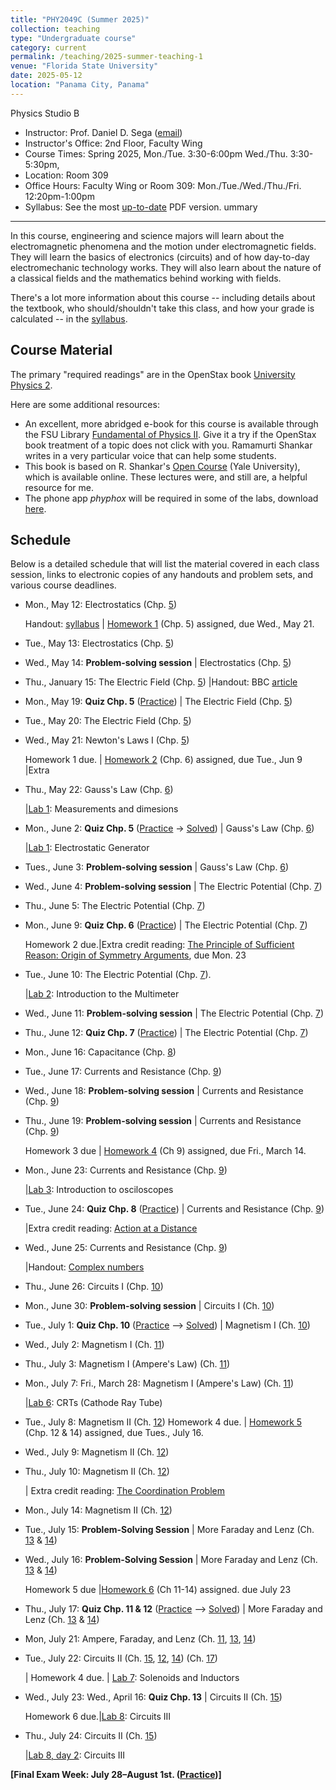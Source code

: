 ```yaml
---
title: "PHY2049C (Summer 2025)"
collection: teaching
type: "Undergraduate course"
category: current
permalink: /teaching/2025-summer-teaching-1
venue: "Florida State University"
date: 2025-05-12
location: "Panama City, Panama"
---
```

Physics Studio B

* Instructor:	Prof. Daniel D. Sega ([email](mailto:dsega@fsu.edu))
* Instructor's Office: 2nd Floor, Faculty Wing	
* Course Times: Spring 2025, Mon./Tue. 3:30-6:00pm Wed./Thu. 3:30-5:30pm,
* Location:	Room 309
* Office Hours:	Faculty Wing or Room 309: Mon./Tue./Wed./Thu./Fri. 12:20pm-1:00pm
* Syllabus:	See the most [up-to-date](../files/PHY2049C.pdf) PDF version.
ummary
-----------
In this course, engineering and science majors will learn about the electromagnetic phenomena and the motion under electromagnetic fields. They will learn the basics of electronics (circuits) and of how day-to-day electromechanic technology works. They will also learn about the nature of a classical fields and the mathematics behind working with fields.

There's a lot more information about this course -- including details about the textbook, who should/shouldn't take this class, and how your grade is calculated -- in the [syllabus](../files/PHY2049C.pdf).

Course Material
--------------
The primary "required readings" are in the OpenStax book [University Physics 2](https://openstax.org/details/books/university-physics-volume-2). 

Here are some additional resources:

* An excellent, more abridged e-book for this course is available through the FSU Library [Fundamental of Physics II](https://fsu-flvc.primo.exlibrisgroup.com/discovery/openurl?institution=01FALSC_FSU&vid=01FALSC_FSU:Home&isbn=9780300243789&genre=book&eisbn=9780300252446&title=Fundamentals%20of%20Physics%20II&sid=jstor:jstor). Give it a try if the OpenStax book treatment of a topic does not click with you. Ramamurti Shankar writes in a very particular voice that can help some students.
* This book is based on R. Shankar's [Open Course](https://oyc.yale.edu/physics/phys-201) (Yale University), which is available online. These lectures were, and still are, a helpful resource for me.
* The phone app *phyphox* will be required in some of the labs, download [here](https://phyphox.org/download/).

Schedule
-------------


Below is a detailed schedule that will list the material covered in each class session, links to electronic copies of any handouts and problem sets, and various course deadlines.

* Mon., May 12: Electrostatics (Chp. [5](https://openstax.org/books/university-physics-volume-2/pages/5-introduction))

  Handout: [syllabus](../files/PHY2049C.pdf) | [Homework 1](../files/2049Chw1.pdf) (Chp. 5) assigned, due Wed., May 21.
* Tue., May 13:  Electrostatics (Chp. [5](https://openstax.org/books/university-physics-volume-2/pages/5-introduction))
* Wed., May 14: **Problem-solving session** \| Electrostatics (Chp. [5](https://openstax.org/books/university-physics-volume-2/pages/5-introduction))
* Thu., January 15: The Electric Field (Chp. [5](https://openstax.org/books/university-physics-volume-2/pages/5-introduction))
  |Handout: BBC [article](https://www.bbc.com/news/articles/cx2j8v8wvrko)
* Mon., May 19:  **Quiz Chp. 5** ([Practice](../files/mock1b.pdf)) \| The Electric Field (Chp. [5](https://openstax.org/books/university-physics-volume-2/pages/5-introduction))
* Tue., May 20: The Electric Field (Chp. [5](https://openstax.org/books/university-physics-volume-2/pages/5-introduction))
* Wed., May 21: Newton's Laws I (Chp. [5](https://openstax.org/books/university-physics-volume-1/pages/5-introduction))
  
  Homework 1 due. | [Homework 2](../files/2049Chw2.pdf) (Chp. 6) assigned, due Tue., Jun 9 |Extra 
* Thu., May 22: Gauss's Law (Chp. [6](https://openstax.org/books/university-physics-volume-2/pages/6-introduction))

  |[Lab 1](../files/2049lab1.pdf): Measurements and dimesions
* Mon., June 2: **Quiz Chp. 5** ([Practice](../files/mock2b.pdf) -> [Solved](../images/mock2sol.jpg)) \| Gauss's Law (Chp. [6](https://openstax.org/books/university-physics-volume-2/pages/6-introduction))

   |[Lab 1](../files/2049lab1.pdf): Electrostatic Generator
* Tues., June 3: **Problem-solving session** \| Gauss's Law (Chp. [6](https://openstax.org/books/university-physics-volume-2/pages/6-introduction))
* Wed., June 4: **Problem-solving session** \| The Electric Potential (Chp. [7](https://openstax.org/books/university-physics-volume-2/pages/7-introduction))
* Thu., June 5: The Electric Potential (Chp. [7](https://openstax.org/books/university-physics-volume-2/pages/7-introduction)) 
* Mon., June 9: **Quiz Chp. 6** ([Practice](../files/mock2b.pdf)) \| The Electric Potential (Chp. [7](https://openstax.org/books/university-physics-volume-2/pages/7-introduction)) 

   Homework 2 due.|Extra credit reading: [The Principle of Sufficient Reason: Origin of Symmetry Arguments](https://1000wordphilosophy.com/2018/03/27/leibnizs-principle-of-sufficient-reason/), due Mon. 23
* Tue., June 10: The Electric Potential (Chp. [7](https://openstax.org/books/university-physics-volume-2/pages/7-introduction)).

  |[Lab 2](../files/2049lab2.pdf): Introduction to the Multimeter
* Wed., June 11: **Problem-solving session** \| The Electric Potential (Chp. [7](https://openstax.org/books/university-physics-volume-2/pages/7-introduction))
* Thu., June 12: **Quiz Chp. 7** ([Practice](../files/mock3b.pdf)) \| The Electric Potential (Chp. [7](https://openstax.org/books/university-physics-volume-2/pages/7-introduction))
* Mon., June 16: Capacitance (Chp. [8](https://openstax.org/books/university-physics-volume-2/pages/8-introduction))
* Tue., June 17: Currents and Resistance  (Chp. [9](https://openstax.org/books/university-physics-volume-2/pages/9-introduction))
* Wed., June 18: **Problem-solving session** \| Currents and Resistance  (Chp. [9](https://openstax.org/books/university-physics-volume-2/pages/9-introduction))
* Thu., June 19: **Problem-solving session** \| Currents and Resistance  (Chp. [9](https://openstax.org/books/university-physics-volume-2/pages/9-introduction))

   Homework 3 due | [Homework 4](../files/2049Chw4.pdf)  (Ch 9) assigned, due Fri., March 14.
* Mon., June 23: Currents and Resistance  (Chp. [9](https://openstax.org/books/university-physics-volume-2/pages/9-introduction))

  |[Lab 3](../files/2049lab3.pdf): Introduction to osciloscopes
* Tue., June 24: **Quiz Chp. 8** ([Practice](../files/mock4b.pdf)) \| Currents and Resistance  (Chp. [9](https://openstax.org/books/university-physics-volume-2/pages/9-introduction))

  |Extra credit reading: [Action at a Distance](../files/action-distance.pdf)

* Wed., June 25: Currents and Resistance (Chp. [9](https://openstax.org/books/university-physics-volume-2/pages/9-introduction))

  |Handout: [Complex numbers](../files/complex_numbers.pdf)  
* Thu., June 26: Circuits I (Chp. [10](https://openstax.org/books/university-physics-volume-2/pages/10-introduction))
* Mon., June 30: **Problem-solving session** \| Circuits I (Ch. [10](https://openstax.org/books/university-physics-volume-1/pages/10-introduction))
* Tue., July 1:  **Quiz Chp. 10** ([Practice](../files/mock5b.pdf) --> [Solved](../files/mocksol5b.pdf)) \| Magnetism I (Ch. [10](https://openstax.org/books/university-physics-volume-1/pages/10-introduction))
* Wed., July 2: Magnetism I (Ch. [11](https://openstax.org/books/university-physics-volume-2/pages/11-introduction))
* Thu., July 3: Magnetism I (Ampere's Law) (Ch. [11](https://openstax.org/books/university-physics-volume-2/pages/11-introduction))
* Mon.,  July 7:  Fri., March 28: Magnetism I (Ampere's Law) (Ch. [11](https://openstax.org/books/university-physics-volume-2/pages/11-introduction))
  
   |[Lab 6](../files/2049lab6.pdf): CRTs (Cathode Ray Tube)
* Tue., July 8: Magnetism II (Ch. [12](https://openstax.org/books/university-physics-volume-2/pages/12-introduction))
  Homework 4 due. | [Homework 5](../files/2049Chw5.pdf) (Chp. 12 & 14) assigned, due Tues., July 16.
* Wed., July 9: Magnetism II (Ch. [12](https://openstax.org/books/university-physics-volume-2/pages/12-introduction))
* Thu., July 10: Magnetism II (Ch. [12](https://openstax.org/books/university-physics-volume-2/pages/12-introduction))

   | Extra credit reading: [The Coordination Problem](../files/measurement.pdf)
* Mon., July 14: Magnetism II (Ch. [12](https://openstax.org/books/university-physics-volume-2/pages/12-introduction))

* Tue., July 15: **Problem-Solving Session** \| More Faraday and Lenz (Ch. [13](https://openstax.org/books/university-physics-volume-2/pages/13-introduction) & [14](https://openstax.org/books/university-physics-volume-2/pages/14-introduction))

* Wed., July 16: **Problem-Solving Session** \| More Faraday and Lenz (Ch. [13](https://openstax.org/books/university-physics-volume-2/pages/13-introduction) & [14](https://openstax.org/books/university-physics-volume-2/pages/14-introduction))

   Homework 5 due |[Homework 6](../files/2049Chw6.pdf) (Ch 11-14) assigned. due July 23
* Thu., July 17: **Quiz Chp. 11 & 12** ([Practice](../files/mock6b.pdf) --> [Solved](../files/mocksol6b.pdf)) \| More Faraday and Lenz (Ch. [13](https://openstax.org/books/university-physics-volume-2/pages/13-introduction) & [14](https://openstax.org/books/university-physics-volume-2/pages/14-introduction))
* Mon, July 21: Ampere, Faraday, and Lenz (Ch. [11](https://openstax.org/books/university-physics-volume-2/pages/11-introduction), [13](https://openstax.org/books/university-physics-volume-2/pages/13-introduction), [14](https://openstax.org/books/university-physics-volume-2/pages/2-introduction))
* Tue., July 22: Circuits II (Ch. [15](https://openstax.org/books/university-physics-volume-2/pages/11-introduction), [12](https://openstax.org/books/university-physics-volume-2/pages/12-introduction), [14](https://openstax.org/books/university-physics-volume-2/pages/14-introduction)) (Ch. [17](https://openstax.org/books/university-physics-volume-1/pages/17-introduction))

  | Homework 4 due. | [Lab 7](../files/2049lab7.pdf): Solenoids and Inductors
* Wed., July 23: Wed., April 16: **Quiz Chp. 13** \| Circuits II (Ch. [15](https://openstax.org/books/university-physics-volume-2/pages/4-introduction))

   Homework 6 due.|[Lab 8](../files/2049lab8.pdf): Circuits III
* Thu., July 24: Circuits II (Ch. [15](https://openstax.org/books/university-physics-volume-2/pages/4-introduction))

    |[Lab 8, day 2](../files/2049lab8.pdf): Circuits III




**[Final Exam Week: July 28–August 1st. ([Practice](../files/mockFinalExam.pdf))]** 
